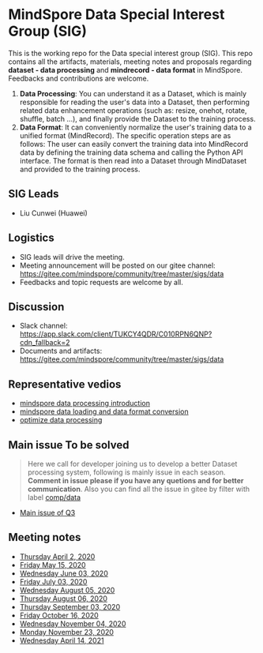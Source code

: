 # MindSpore Data Special Interest Group (SIG)

This is the working repo for the Data special interest group (SIG). This repo contains all the artifacts, materials, meeting notes and proposals regarding **dataset - data processing** and **mindrecord - data format** in MindSpore. Feedbacks and contributions are welcome.

1. **Data Processing**: You can understand it as a Dataset, which is mainly responsible for reading the user's data into a Dataset, then performing related data enhancement operations (such as: resize, onehot, rotate, shuffle, batch ...), and finally provide the Dataset to the training process.
2. **Data Format**: It can conveniently normalize the user's training data to a unified format (MindRecord). The specific operation steps are as follows: The user can easily convert the training data into MindRecord data by defining the training data schema and calling the Python API interface. The format is then read into a Dataset through MindDataset and provided to the training process.

## SIG Leads

* Liu Cunwei (Huawei)

## Logistics

* SIG leads will drive the meeting.
* Meeting announcement will be posted on our gitee channel: <https://gitee.com/mindspore/community/tree/master/sigs/data>
* Feedbacks and topic requests are welcome by all.

## Discussion

* Slack channel: <https://app.slack.com/client/TUKCY4QDR/C010RPN6QNP?cdn_fallback=2>
* Documents and artifacts: <https://gitee.com/mindspore/community/tree/master/sigs/data>

## Representative vedios

* [mindspore data processing introduction](https://www.bilibili.com/video/BV1RZ4y1W7FL)
* [mindspore data loading and data format conversion](https://www.mindspore.cn/tutorial/training/zh-CN/master/quick_start/quick_video/loading_the_dataset_and_converting_data_format.html)
* [optimize data processing](https://www.mindspore.cn/tutorial/training/zh-CN/master/quick_start/quick_video/optimize_data_processing.html)

## Main issue To be solved

> Here we call for developer joining us to develop a better Dataset processing system, following is mainly issue in each season.<br>
> **Comment in issue please if you have any quetions and for better communication**.
> Also you can find all the issue in gitee by filter with label [comp/data](https://gitee.com/mindspore/mindspore/issues?assignee_id=&author_id=&branch=&collaborator_ids=&issue_search=&label_ids=58023093&label_text=comp/data&milestone_id=&program_id=&scope=&sort=&state=open)

* [Main issue of Q3](https://gitee.com/mindspore/mindspore/issues/I3MXRO)

## Meeting notes

* [Thursday April 2, 2020](./meetings/001-20200402.md)
* [Friday May 15, 2020](./meetings/002-20200515.md)
* [Wednesday June 03, 2020](./meetings/003-20200603.md)
* [Friday July 03, 2020](./meetings/004-20200703.md)
* [Wednesday August 05, 2020](./meetings/005-20200805.md)
* [Thursday August 06, 2020](./meetings/006-20200806.md)
* [Thursday September 03, 2020](./meetings/007-20200903.md)
* [Friday October 16, 2020](./meetings/008-20201016.md)
* [Wednesday November 04, 2020](./meetings/009-20201104.md)
* [Monday November 23, 2020](./meetings/010-20201123.md)
* [Wednesday April 14, 2021](./meetings/011-20210414.md)

